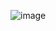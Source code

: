 ![image](https://github.com/mayaumeow/Htmlcode/assets/158443758/2c588d1e-5aa4-4145-8b5e-744e5ff756cc)

